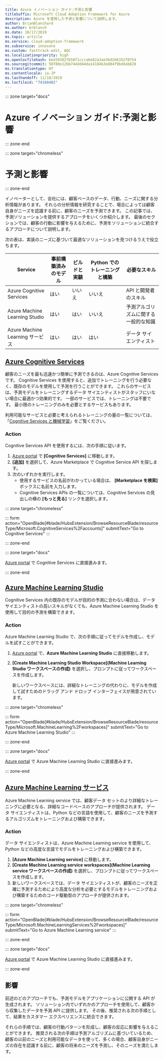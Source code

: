 ```yaml
---
title: Azure イノベーション ガイド:予測と影響
titleSuffix: Microsoft Cloud Adoption Framework for Azure
description: Azure を使用した予測と影響について説明します。
author: BrianBlanchard
ms.author: brblanch
ms.date: 10/17/2019
ms.topic: article
ms.service: cloud-adoption-framework
ms.subservice: innovate
ms.custom: fasttrack-edit, AQC
ms.localizationpriority: high
ms.openlocfilehash: bee593827b58f1ccca6e82a3ae36d2b6352f0754
ms.sourcegitcommit: 50788e12bb744dd44da14184b3e884f9bddab828
ms.translationtype: HT
ms.contentlocale: ja-JP
ms.lasthandoff: 11/18/2019
ms.locfileid: "74160402"
---
```

::: zone target="docs"

# <a name="azure-innovation-guide-predict-and-influence"></a>Azure イノベーション ガイド:予測と影響

::: zone-end

::: zone target="chromeless"

# <a name="predict-and-influence"></a>予測と影響

::: zone-end

イノベーターとして、会社には、顧客ベースのデータ、行動、ニーズに関する分析情報があります。 それらの分析情報を研究することで、場合によっては顧客自身がニーズを認識する前に、顧客のニーズを予測できます。 この記事では、予測ソリューションを提供するアプローチをいくつか紹介します。 最後のセクションでは、顧客の行動に影響を与えるために、予測をソリューションに統合するアプローチについて説明します。

次の表は、実装のニーズに基づいて最適なソリューションを見つけるうえで役立ちます。

|Service  |事前構築済みのモデル  |ビルドと実験  |Python でのトレーニングと構築|必要なスキル|
|---------|---------|---------|---------|---------|
|Azure Cognitive Services|はい|いいえ|いいえ|API と開発者のスキル|
|Azure Machine Learning Studio|はい|はい|いいえ|予測アルゴリズムに関する一般的な知識|
|Azure Machine Learning サービス|はい|はい|はい|データ サイエンティスト|

## <a name="azure-cognitive-servicestabcognitiveservices"></a>[Azure Cognitive Services](#tab/CognitiveServices)

顧客のニーズを最も迅速かつ簡単に予測できるのは、Azure Cognitive Services です。 Cognitive Services を使用すると、追加でトレーニングを行う必要なく、既存のモデルを使用して予測を行うことができます。 これらのサービスは、予測モデルをトレーニングするデータ サイエンティストがスタッフにいない場合に最適かつ効果的です。 一部のサービスでは、トレーニングは不要です。 最小限のトレーニングのみを必要とするサービスもあります。

利用可能なサービスと必要と考えられるトレーニングの量の一覧については、「[Cognitive Services と機械学習](https://docs.microsoft.com/azure/cognitive-services/cognitive-services-and-machine-learning#service-requirements-for-the-data-model)」をご覧ください。

### <a name="action"></a>Action

Cognitive Services API を使用するには、次の手順に従います。

1. [Azure portal](https://portal.azure.com/#blade/HubsExtension/BrowseResourceBlade/resourceType/Microsoft.CognitiveServices%2Faccounts) で **[Cognitive Services]** に移動します。
2. **[追加]** を選択して、Azure Marketplace で Cognitive Service API を探します。
3. 次のいずれかを実行します。
   - 使用するサービスの名前がわかっている場合は、 **[Marketplace を検索]** ボックスに名前を入力します。
   - Cognitive Services APIs の一覧については、Cognitive Services の見出しの横の **[もっと見る]** リンクを選択します。

::: zone target="chromeless"

<!-- markdownlint-disable DOCSMD001 -->

::: form action="OpenBlade[#blade/HubsExtension/BrowseResourceBlade/resourceType/Microsoft.CognitiveServices%2Faccounts]" submitText="Go to Cognitive Services" :::

<!-- markdownlint-enable DOCSMD001 -->

::: zone-end

::: zone target="docs"

[Azure portal](https://portal.azure.com/#blade/HubsExtension/BrowseResourceBlade/resourceType/Microsoft.CognitiveServices%2Faccounts) で Cognitive Services に直接進みます。

::: zone-end

## <a name="azure-machine-learning-studiotabmachinelearningstudio"></a>[Azure Machine Learning Studio](#tab/MachineLearningStudio)

Cognitive Services 内の既存のモデルが目的の予測に合わない場合は、データ サイエンティストの高いスキルがなくても、Azure Machine Learning Studio を使用して目的の予測を構築できます。

<!-- markdownlint-disable MD024 -->

### <a name="action"></a>Action

Azure Machine Learning Studio で、次の手順に従ってモデルを作成し、モデルを試すことができます。

1. [Azure portal](https://portal.azure.com/#blade/HubsExtension/BrowseResourceBlade/resourceType/Microsoft.MachineLearning%2Fworkspaces) で、**Azure Machine Learning Studio** に直接移動します。
2. **[Create Machine Learning Studio Workspace]\(Machine Learning Studio ワークスペースの作成\)** を選択し、プロンプトに従ってワークスペースを作成します。

   新しいワークスペースには、詳細なトレーニングの代わりに、モデルを作成して試すためのドラッグ アンド ドロップ インターフェイスが用意されています。

::: zone target="chromeless"

<!-- markdownlint-disable DOCSMD001 -->

::: form action="OpenBlade[#blade/HubsExtension/BrowseResourceBlade/resourceType/Microsoft.MachineLearning%2Fworkspaces]" submitText="Go to Azure Machine Learning Studio" :::

<!-- markdownlint-enable DOCSMD001 -->

::: zone-end

::: zone target="docs"

[Azure portal](https://portal.azure.com/#blade/HubsExtension/BrowseResourceBlade/resourceType/Microsoft.MachineLearning%2Fworkspaces) で Azure Machine Learning Studio に直接進みます。

::: zone-end

## <a name="azure-machine-learning-servicetabmachinelearningservice"></a>[Azure Machine Learning サービス](#tab/MachineLearningService)

Azure Machine Learning service では、顧客データ セットのより詳細なトレーニングに必要となる、詳細なコードベースのアプローチが提供されます。 データ サイエンティストは、Python などの言語を使用して、顧客のニーズを予測するアルゴリズムをトレーニングおよび構築できます。

### <a name="action"></a>Action

データ サイエンティストは、Azure Machine Learning service を使用して、Python などの高度な言語でモデルをトレーニングおよび構築できます。

1. **[Azure Machine Learning service]** に移動します。
2. **[Create Machine Learning service workspaces]\(Machine Learning service ワークスペースの作成\)** を選択し、プロンプトに従ってワークスペースを作成します。
3. 新しいワークスペースでは、データ サイエンティストが、顧客のニーズを正確に予測するためにより高度な分析を必要とするモデルをトレーニングおよび構築するためのコード駆動型のアプローチが提供されます。

::: zone target="chromeless"

<!-- markdownlint-disable DOCSMD001 -->

::: form action="OpenBlade[#blade/HubsExtension/BrowseResourceBlade/resourceType/Microsoft.MachineLearningServices%2Fworkspaces]" submitText="Go to Azure Machine Learning service" :::

<!-- markdownlint-enable DOCSMD001 -->

::: zone-end

::: zone target="docs"

[Azure portal](https://portal.azure.com/#blade/HubsExtension/BrowseResourceBlade/resourceType/Microsoft.MachineLearningServices%2Fworkspaces) で Azure Machine Learning Studio に直接進みます。

::: zone-end

## <a name="influence"></a>影響

前述のどのアプローチでも、予測モデルをアプリケーションに公開する API が生成されます。 ソリューション内でいずれかのアプローチを使用して、顧客から収集したデータを予測 API に提供します。 その後、推奨される次の手順として、結果をカスタマー エクスペリエンスに統合できます。

それらの手順では、顧客の行動パターンを形成し、顧客の反応に影響を与えることができます。 推奨される次の手順は予測アルゴリズムに基づいているため、顧客の以前のニーズと利用可能なデータを使って、多くの場合、顧客自身がニーズの存在を認識する前に、顧客の将来のニーズを予測し、そのニーズを満たします。

